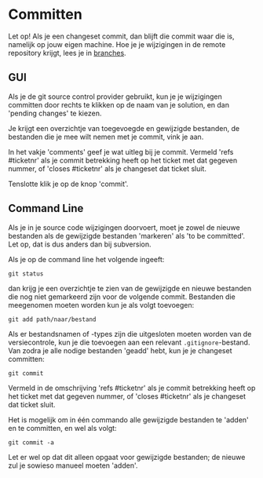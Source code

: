 Committen
=========

Let op! Als je een changeset commit, dan blijft die commit waar die is,
namelijk op jouw eigen machine. Hoe je je wijzigingen in de remote
repository krijgt, lees je in [branches](branches.md).

GUI
---

Als je de git source control provider gebruikt, kun je je wijzigingen
committen door rechts te klikken op de naam van je solution, en dan
'pending changes' te kiezen.

Je krijgt een overzichtje van toegevoegde en gewijzigde bestanden, de
bestanden die je mee wilt nemen met je commit, vink je aan.

In het vakje 'comments' geef je wat uitleg bij je commit. Vermeld 'refs
\#ticketnr' als je commit betrekking heeft op het ticket met dat gegeven
nummer, of 'closes \#ticketnr' als je changeset dat ticket sluit.

Tenslotte klik je op de knop 'commit'.

Command Line
------------

Als je in je source code wijzigingen doorvoert, moet je zowel de nieuwe
bestanden als de gewijzigde bestanden 'markeren' als 'to be committed'.
Let op, dat is dus anders dan bij subversion.

Als je op de command line het volgende ingeeft:
```
git status
```
dan krijg je een overzichtje te zien van de gewijzigde en nieuwe
bestanden die nog niet gemarkeerd zijn voor de volgende commit.
Bestanden die meegenomen moeten worden kun je als volgt toevoegen:
```
git add path/naar/bestand
```
Als er bestandsnamen of -types zijn die uitgesloten moeten worden van de
versiecontrole, kun je die toevoegen aan een relevant
`.gitignore`-bestand.
Van zodra je alle nodige bestanden 'geadd' hebt, kun je je changeset
committen:
```
git commit
```
Vermeld in de omschrijving 'refs \#ticketnr' als je commit betrekking
heeft op het ticket met dat gegeven nummer, of 'closes \#ticketnr' als
je changeset dat ticket sluit.

Het is mogelijk om in één commando alle gewijzigde bestanden te 'adden'
en te committen, en wel als volgt:
```
git commit -a
```
Let er wel op dat dit alleen opgaat voor gewijzigde bestanden; de nieuwe
zul je sowieso manueel moeten 'adden'.
